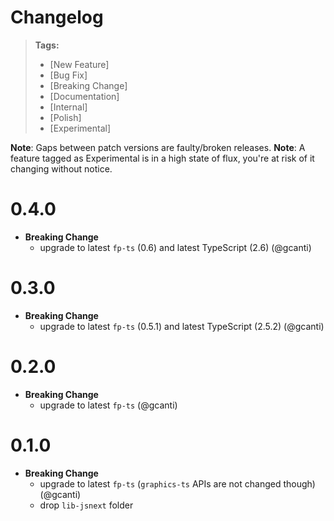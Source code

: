 # Changelog

> **Tags:**
> - [New Feature]
> - [Bug Fix]
> - [Breaking Change]
> - [Documentation]
> - [Internal]
> - [Polish]
> - [Experimental]

**Note**: Gaps between patch versions are faulty/broken releases.
**Note**: A feature tagged as Experimental is in a high state of flux, you're at risk of it changing without notice.

# 0.4.0

- **Breaking Change**
  - upgrade to latest `fp-ts` (0.6) and latest TypeScript (2.6) (@gcanti)

# 0.3.0

- **Breaking Change**
  - upgrade to latest `fp-ts` (0.5.1) and latest TypeScript (2.5.2) (@gcanti)

# 0.2.0

- **Breaking Change**
  - upgrade to latest `fp-ts` (@gcanti)

# 0.1.0

- **Breaking Change**
  - upgrade to latest `fp-ts` (`graphics-ts` APIs are not changed though) (@gcanti)
  - drop `lib-jsnext` folder
